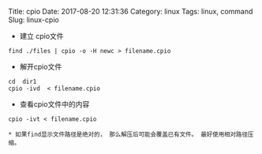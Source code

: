 Title: cpio
Date: 2017-08-20 12:31:36
Category: linux
Tags: linux, command
Slug: linux-cpio


* 建立 cpio文件 
```
find ./files | cpio -o -H newc > filename.cpio
```

* 解开cpio文件
```
cd  dir1
cpio -ivd  < filename.cpio  
```

* 查看cpio文件中的内容
```
cpio -ivt < filename.cpio
```

`* 如果find显示文件路径是绝对的， 那么解压后可能会覆盖已有文件。 最好使用相对路径压缩。`

